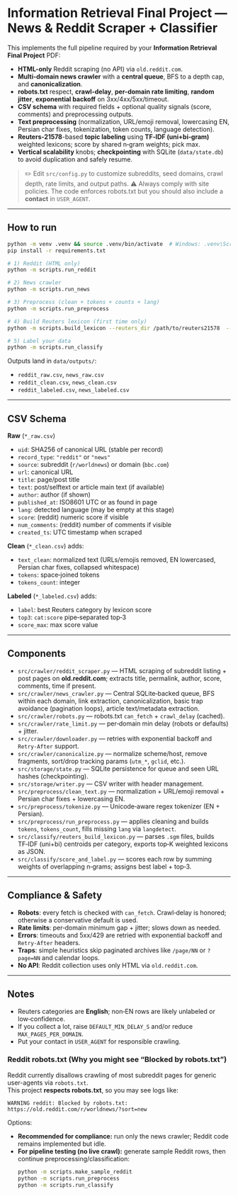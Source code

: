 # Information Retrieval Final Project — News & Reddit Scraper + Classifier

This implements the full pipeline required by your **Information Retrieval Final Project** PDF:

- **HTML-only** Reddit scraping (no API) via `old.reddit.com`.
- **Multi-domain news crawler** with a **central queue**, BFS to a depth cap, and **canonicalization**.
- **robots.txt** respect, **crawl-delay**, **per-domain rate limiting**, **random jitter**, **exponential backoff** on 3xx/4xx/5xx/timeout.
- **CSV schema** with required fields + optional quality signals (score, comments) and preprocessing outputs.
- **Text preprocessing** (normalization, URL/emoji removal, lowercasing EN, Persian char fixes, tokenization, token counts, language detection).
- **Reuters‑21578**-based **topic labeling** using **TF‑IDF (uni+bi‑gram)** weighted lexicons; score by shared n‑gram weights; pick max.
- **Vertical scalability** knobs; **checkpointing** with SQLite (`data/state.db`) to avoid duplication and safely resume.

> ✏️ Edit `src/config.py` to customize subreddits, seed domains, crawl depth, rate limits, and output paths.
> ⚠️ Always comply with site policies. The code enforces robots.txt but you should also include a **contact** in `USER_AGENT`.

---

## How to run

```bash
python -m venv .venv && source .venv/bin/activate  # Windows: .venv\Scripts\activate
pip install -r requirements.txt

# 1) Reddit (HTML only)
python -m scripts.run_reddit

# 2) News crawler
python -m scripts.run_news

# 3) Preprocess (clean + tokens + counts + lang)
python -m scripts.run_preprocess

# 4) Build Reuters lexicon (first time only)
python -m scripts.build_lexicon --reuters_dir /path/to/reuters21578  --top_k 200

# 5) Label your data
python -m scripts.run_classify
```

Outputs land in `data/outputs/`:

- `reddit_raw.csv`, `news_raw.csv`
- `reddit_clean.csv`, `news_clean.csv`
- `reddit_labeled.csv`, `news_labeled.csv`

---

## CSV Schema

**Raw** (`*_raw.csv`)
- `uid`: SHA256 of canonical URL (stable per record)
- `record_type`: `"reddit"` or `"news"`
- `source`: subreddit (`r/worldnews`) or domain (`bbc.com`)
- `url`: canonical URL
- `title`: page/post title
- `text`: post/selftext or article main text (if available)
- `author`: author (if shown)
- `published_at`: ISO8601 UTC or as found in page
- `lang`: detected language (may be empty at this stage)
- `score`: (reddit) numeric score if visible
- `num_comments`: (reddit) number of comments if visible
- `created_ts`: UTC timestamp when scraped

**Clean** (`*_clean.csv`) adds:
- `text_clean`: normalized text (URLs/emojis removed, EN lowercased, Persian char fixes, collapsed whitespace)
- `tokens`: space‑joined tokens
- `tokens_count`: integer

**Labeled** (`*_labeled.csv`) adds:
- `label`: best Reuters category by lexicon score
- `top3`: `cat:score` pipe‑separated top‑3
- `score_max`: max score value

---

## Components

- `src/crawler/reddit_scraper.py` — HTML scraping of subreddit listing + post pages on **old.reddit.com**; extracts title, permalink, author, score, comments, time if present.
- `src/crawler/news_crawler.py` — Central SQLite‑backed queue, BFS within each domain, link extraction, canonicalization, basic trap avoidance (pagination loops), article text/metadata extraction.
- `src/crawler/robots.py` — robots.txt `can_fetch` + `crawl_delay` (cached).
- `src/crawler/rate_limit.py` — per‑domain min delay (robots or defaults) + jitter.
- `src/crawler/downloader.py` — retries with exponential backoff and `Retry-After` support.
- `src/crawler/canonicalize.py` — normalize scheme/host, remove fragments, sort/drop tracking params (`utm_*`, `gclid`, etc.).
- `src/storage/state.py` — SQLite persistence for queue and seen URL hashes (checkpointing).
- `src/storage/writer.py` — CSV writer with header management.
- `src/preprocess/clean_text.py` — normalization + URL/emoji removal + Persian char fixes + lowercasing EN.
- `src/preprocess/tokenize.py` — Unicode‑aware regex tokenizer (EN + Persian).
- `src/preprocess/run_preprocess.py` — applies cleaning and builds `tokens`, `tokens_count`, fills missing `lang` via `langdetect`.
- `src/classify/reuters_build_lexicon.py` — parses `.sgm` files, builds TF‑IDF (uni+bi) centroids per category, exports top‑K weighted lexicons as JSON.
- `src/classify/score_and_label.py` — scores each row by summing weights of overlapping n‑grams; assigns best label + top‑3.

---

## Compliance & Safety

- **Robots**: every fetch is checked with `can_fetch`. Crawl‑delay is honored; otherwise a conservative default is used.
- **Rate limits**: per‑domain minimum gap + jitter; slows down as needed.
- **Errors**: timeouts and 5xx/429 are retried with exponential backoff and `Retry-After` headers.
- **Traps**: simple heuristics skip paginated archives like `/page/NN` or `?page=NN` and calendar loops.
- **No API**: Reddit collection uses only HTML via `old.reddit.com`.

---

## Notes

- Reuters categories are **English**; non‑EN rows are likely unlabeled or low‑confidence.
- If you collect a lot, raise `DEFAULT_MIN_DELAY_S` and/or reduce `MAX_PAGES_PER_DOMAIN`.
- Put your contact in `USER_AGENT` for responsible crawling.


### Reddit robots.txt (Why you might see “Blocked by robots.txt”)

Reddit currently disallows crawling of most subreddit pages for generic user-agents via `robots.txt`.  
This project **respects robots.txt**, so you may see logs like:

```
WARNING reddit: Blocked by robots.txt: https://old.reddit.com/r/worldnews/?sort=new
```

Options:
- **Recommended for compliance:** run only the news crawler; Reddit code remains implemented but idle.
- **For pipeline testing (no live crawl):** generate sample Reddit rows, then continue preprocessing/classification:
  ```bash
  python -m scripts.make_sample_reddit
  python -m scripts.run_preprocess
  python -m scripts.run_classify
  ```
